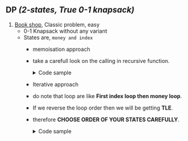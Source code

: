 ## DP _(2-states, True 0-1 knapsack)_

1. [Book shop](https://cses.fi/problemset/task/1158), Classic problem, easy
    - 0-1 Knapsack without any variant
    - States are, `money and index`
      - memoisation approach
      - take a carefull look on the calling in recursive function.
        <details>
        <summary>Code sample </summary>

        ```cpp
         vector<vector<int>> memo;
         vector<int> prices, pages;
         int dp(int money, int index) {
             if (money <= 0)
             return 0;
             if (index >= pages.size())
                 return 0;
             
             int &ans = memo[index][money];
             if (ans != -1)
                 return ans;
             
             if (money < prices[index])
                 return ans = dp(money, index + 1);
        
             /* Important point */
             return ans = max(dp(money - prices[index], index + 1) + pages[index],
                             dp(money, index + 1));
         }
         
         void solve() {
             int n, money;
             cin >> n >> money;
             
             prices = pages = vector<int>(n);
             memo = vector<vector<int>>(n + 1, vector<int>(money + 1, -1));
             
             cin >> prices >> pages;
             
             int ans = dp(money, 0);
             cout << ans << '\n';
         }
        ```
        </details>
      - Iterative approach
      - do note that loop are like **First index loop then money loop**.
      - If we reverse the loop order then we will be getting **TLE**.
      - therefore **CHOOSE ORDER OF YOUR STATES CAREFULLY**.
        <details>
        <summary>Code sample </summary>

        ```cpp
         vector<vector<int>> memo;
         vector<int> prices, pages;
         
         void solve() {
             int n, money;
             cin >> n >> money;
             
             prices = pages = vector<int>(n);
             cin >> prices >> pages;
             memo = vector<vector<int>>(n + 2, vector<int>(money + 2, -1));
             
             for (int index = 0; index <= n; index++) {
                 for (int m = 0; m <= money; m++) {
                     if (m == 0 or index == 0) {
                         memo[index][m] = 0;
                         continue;
                     }
             
                    if (m < prices[index - 1]) {
                        memo[index][m] = memo[index - 1][m];
                    } else {
             
                        memo[index][m] =
                        max(memo[index - 1][m],
                        memo[index - 1][m - prices[index - 1]] + pages[index - 1]);
                    }
                }
             }
             cout << memo[n][money];
         }

        ```
        </details>

